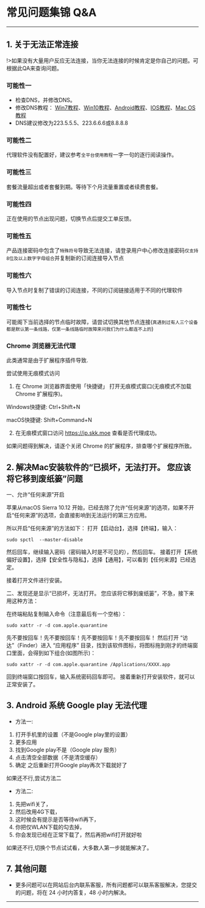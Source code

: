 # 常见问题集锦 Q&A
---
## **1.  关于无法正常连接**

!>如果没有大量用户反应无法连接，当你无法连接的时候肯定是你自己的问题。可根据此QA来查询问题。
### 可能性一
* 检查DNS，并修改DNS。
* 修改DNS教程：
[Win7教程](http://jingyan.baidu.com/article/f71d60375584591ab641d13c.html)、[Win10教程](http://jingyan.baidu.com/article/1612d50058aa86e20e1eee96.html)、[Android教程](http://jingyan.baidu.com/article/77b8dc7f9ffc1d6174eab6a6.html)、[IOS教程](http://jingyan.baidu.com/article/6525d4b155877dac7d2e9499.html)、[Mac OS教程](http://jingyan.baidu.com/article/fc07f9891f626712ffe519cf.html)
* DNS建议修改为223.5.5.5、223.6.6.6或8.8.8.8

### 可能性二
代理软件没有配置好，建议参考<code>全平台使用教程</code>一字一句的逐行阅读操作。

### 可能性三
套餐流量超出或者套餐到期。等待下个月流量重置或者续费套餐。

### 可能性四
正在使用的节点出现问题，切换节点后提交工单反馈。

### 可能性五
产品连接密码中包含了`特殊符号`导致无法连接，请登录用户中心修改连接密码`仅支持8位及以上数字字母组合`并复制新的订阅连接导入节点

### 可能性六
导入节点时复制了错误的订阅连接，不同的订阅链接适用于不同的代理软件

### 可能性七
可能阁下当前选择的节点临时故障，请尝试切换其他节点连接(`真遇到过有人三个设备都是默认第一条线路，仅第一条线路临时故障来问我们为什么都连不上的`)

### Chrome 浏览器无法代理

此类通常是由于扩展程序插件导致.

尝试使用无痕模式访问

1. 在 Chrome 浏览器界面使用「快捷键」 打开无痕模式窗口(无痕模式不加载 Chrome 扩展程序)。

Windows快捷键: Ctrl+Shift+N

macOS快捷键: Shift+Command+N


2. 在无痕模式窗口访问 https://ip.skk.moe 查看是否代理成功。

如果问题得到解决，请逐个关闭 Chrome 的扩展程序，排查哪个扩展程序所致。


## **2. 解决Mac安装软件的“已损坏，无法打开。 您应该将它移到废纸篓”问题**

一、允许“任何来源”开启

苹果从macOS Sierra 10.12 开始，已经去除了允许“任何来源”的选项，如果不开启“任何来源”的选项，会直接影响到无法运行的第三方应用。

所以开启“任何来源”的方法如下：
打开【启动台】，选择【终端】，输入：

`sudo spctl  --master-disable`

然后回车，继续输入密码（密码输入时是不可见的），然后回车。
接着打开【系统偏好设置】，选择【安全性与隐私】，选择【通用】，可以看到【任何来源】已经选定。


接着打开文件进行安装。

二、发现还是显示“已损坏，无法打开。 您应该将它移到废纸篓”，不急，接下来用这种方法：

在终端粘贴复制输入命令（注意最后有一个空格）：

`sudo xattr -r -d com.apple.quarantine `

先不要按回车！先不要按回车！先不要按回车！先不要按回车！
然后打开 “访达”（Finder）进入 “应用程序” 目录，找到该软件图标，将图标拖到刚才的终端窗口里面，会得到如下组合(如图所示)：

`sudo xattr -r -d com.apple.quarantine /Applications/XXXX.app`

回到终端窗口按回车，输入系统密码回车即可。
接着重新打开安装软件，就可以正常安装了。

## **3. Android 系统 Google play 无法代理**

* 方法一:

1. 打开手机里的设置（不是Google play里的设置）
2. 更多应用
3. 找到Google play不是（Google play 服务）
4. 点击清空全部数据（不是清空缓存）
5. 确定
之后重新打开Google play再次下载就好了

如果还不行,尝试方法二

* 方法二:
1. 先把wifi关了，
2. 然后改用4G下载，
3. 这时候会有提示是否等待wifi再下，
4. 你把仅WLAN下载的勾去掉，
5. 你会发现已经在正常下载了，然后再把wifi打开就好啦

如果还不行,切换个节点试试看，大多数人第一步就能解决了。

## **7. 其他问题**

* 更多问题可以在网站后台内联系客服，所有问题都可以联系客服解决，您提交的问题，将在 24 小时内答复，48 小时内解决。 
 
---
